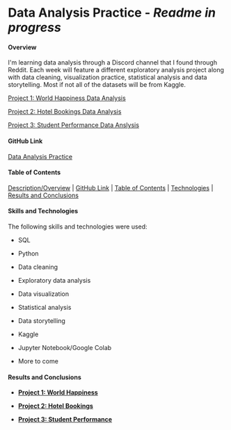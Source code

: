 # Data Analysis Practice - *Readme in progress*

#### Overview

I'm learning data analysis through a Discord channel that I found through Reddit. Each week will feature a different exploratory analysis project along with data cleaning, visualization practice, statistical analysis and data storytelling. Most if not all of the datasets will be from Kaggle.

[Project 1: World Happiness Data Analysis](https://github.com/dangconnie/World-Happiness-data-analysis/tree/5181a54692c60bf2c358e8e5b7874f9037c5639a)

[Project 2: Hotel Bookings Data Analysis](https://github.com/dangconnie/Hotel-Bookings-data-analysis)

[Project 3: Student Performance Data Anslysis](https://github.com/dangconnie/Student-Performance-data-analysis)


#### GitHub Link
[Data Analysis Practice](https://github.com/dangconnie/data-analysis-practice)


#### Table of Contents

[Description/Overview](#overview) | [GitHub Link](#github-link) | [Table of Contents](#table-of-contents) | [Technologies](#skills-and-technologies) | [Results and Conclusions](#results-and-conclusions)


#### Skills and Technologies
The following skills and technologies were used:

   * SQL
   
   * Python
   
   * Data cleaning
   
   * Exploratory data analysis
   
   * Data visualization
   
   * Statistical analysis
   
   * Data storytelling
   
   * Kaggle
   
   * Jupyter Notebook/Google Colab
   
   * More to come
   

#### Results and Conclusions
* [__Project 1: World Happiness__](https://github.com/dangconnie/World-Happiness-data-analysis)

* [__Project 2: Hotel Bookings__](https://github.com/dangconnie/Hotel-Bookings-data-analysis)

* [__Project 3: Student Performance__](https://github.com/dangconnie/Student-Performance-data-analysis)

